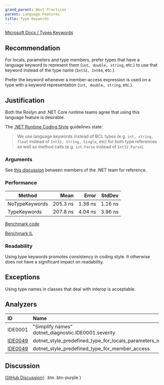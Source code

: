 ```yaml
---
grand_parent: Best Practices
parent: Language Features
title: Type Keywords
---
```


[Microsoft Docs / Types Keywords](https://docs.microsoft.com/dotnet/csharp/language-reference/keywords/built-in-types-table)

## Recommendation

For locals, parameters and type members, prefer types that have a language keyword to represent them (`int, double, string`, etc.) to use that keyword instead of the type name (`Int32, Int64`, etc.).

Prefer the keyword whenever a member-access expression is used on a type with a keyword representation (`int, double, string`, etc.).

## Justification

Both the Roslyn and .NET Core runtime teams agree that using this language feature is desirable.

The [.NET Runtime Coding Style](https://github.com/dotnet/runtime/blob/master/docs/coding-guidelines/coding-style.md) guidelines state:

> We use language keywords instead of BCL types (e.g. `int, string, float` instead of `Int32, String, Single`, etc) for both type references as well as method calls (e.g. `int.Parse` instead of `Int32.Parse`).

### Arguments

See [this discussion](https://github.com/dotnet/runtime/issues/13976) between members of the .NET team for reference.

### Performance

|         Method |     Mean |   Error |  StdDev |
|--------------- |---------:|--------:|--------:|
| NoTypeKeywords | 205.3 ns | 1.38 ns | 1.16 ns |
|   TypeKeywords | 207.8 ns | 4.04 ns | 3.96 ns |

[Benchmark code](https://github.com/kmgallahan/Style-as-Code/blob/master/Benchmarks/type_keywords_benchmark.cs)

[Benchmark IL](https://github.com/kmgallahan/Style-as-Code/blob/master/Benchmarks/type_keywords_benchmark_IL)

### Readability

Using type keywords promotes consistency in coding style. It otherwise does not have a significant impact on readability.

## Exceptions

Using type names in classes that deal with interop is acceptable.

## Analyzers

| ID | Name | Value
|:-|:-|:-|
| IDE0001 | "Simplify names"<br>dotnet_diagnostic.IDE0001.severity | |
| [IDE0049][1] | dotnet_style_predefined_type_for_locals_parameters_members | true:suggestion |
| [IDE0049][2] | dotnet_style_predefined_type_for_member_access | true:suggestion |

[1]: https://docs.microsoft.com/visualstudio/ide/editorconfig-language-conventions?#dotnet_style_predefined_type_for_locals_parameters_members
[2]: https://docs.microsoft.com/visualstudio/ide/editorconfig-language-conventions?#dotnet_style_predefined_type_for_member_access

## Discussion

[GitHub Discussion](https://github.com/kmgallahan/Style-as-Code/issues/8){: .btn .btn-purple }